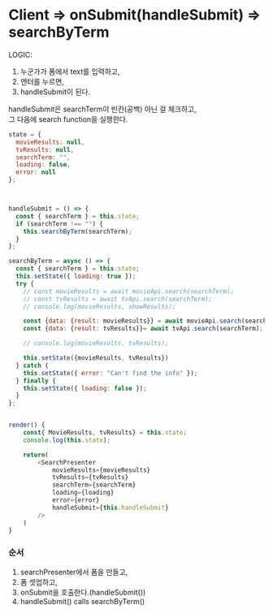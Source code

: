 # Client => onSubmit(handleSubmit) => searchByTerm

LOGIC:

1. 누군가가 폼에서 text를 입력하고,
2. 엔터를 누르면,
3. handleSubmit이 된다.

handleSubmit은 searchTerm이 빈칸(공백) 아닌 걸 체크하고,  
그 다음에 search function을 실행한다.

```js
state = {
  movieResults: null,
  tvResults: null,
  searchTerm: "",
  loading: false,
  error: null
};



handleSubmit = () => {
  const { searchTerm } = this.state;
  if (searchTerm !== "") {
    this.searchByTerm(searchTerm);
  }
};

searchByTerm = async () => {
  const { searchTerm } = this.state;
  this.setState({ loading: true });
  try {
    // const movieResults = await movieApi.search(searchTerm);
    // const tvResults = await tvApi.search(searchTerm);
    // console.log(movieResults, showResults);

    const {data: {result: movieResults}} = await movieApi.search(searchTerm);
    const {data: {result: tvResults}}= await tvApi.search(searchTerm);

    // console.log(movieResults, tvResults);

    this.setState({movieResults, tvResults})
  } catch {
    this.setState({ error: "Can't find the info" });
  } finally {
    this.setState({ loading: false });
  }
};


render() {
    const{ MovieResults, tvResults} = this.state;
    console.log(this.state);

    return(
        <SearchPresenter
            movieResults={movieResults}
            tvResults={tvResults}
            searchTerm={searchTerm}
            loading={loading}
            error={error}
            handleSubmit={this.handleSubmit}
        />
    )
}

```

### 순서

1. searchPresenter에서 폼을 만들고,
2. 폼 셋업하고,
3. onSubmit을 호출한다.(handleSubmit())
4. handleSubmit() calls searchByTerm()
